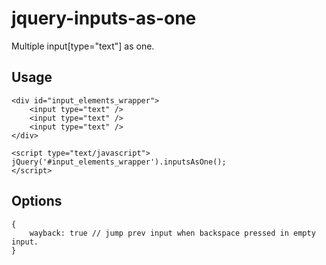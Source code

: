 jquery-inputs-as-one
====================

Multiple input[type="text"] as one.

Usage
-----------------------------

    <div id="input_elements_wrapper">
        <input type="text" />
        <input type="text" />
        <input type="text" />
    </div>

    <script type="text/javascript">
    jQuery('#input_elements_wrapper').inputsAsOne();
    </script>

Options
-----------------------------

    {
        wayback: true // jump prev input when backspace pressed in empty input.
    }
